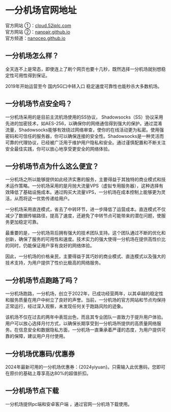 # 一分机场官网地址

官方网站 ①：[cloud.52iplc.com](https://cloud.52iplc.com)  
官方网站 ②：[nanoair.github.io](https://nanoair.github.io)  
官方频道：[nanoceo.github.io](https://nanoceo.github.io)


##  一分机场怎么样？
全天连不上是常态，即使连上了刷个网页也要十几秒，既然选择一分机场就别想稳定性可用性得到保证。

2019年开始运营至今 国内5G口中转入口 稳定速度可靠性也能秒杀大多数机场。

## 一分机场节点安全吗？
一分机场采用的是目前主流机场使用的SS协议，
Shadowsocks（SS）协议采用先进的加密技术，如AES-256，以确保你的网络通信得到强大的保护。通过混淆流量，Shadowsocks能够有效绕过网络审查，使你的在线活动更为私密。使用强密码和可信任的服务器，你可以确保连接的安全性。Shadowsocks是一种灵活而可靠的代理协议，已经被广泛用于维护用户隐私和安全。通过谨慎配置和不断关注安全最佳实践，你可以放心地享受更安全的网络体验。

## 一分机场节点为什么这么便宜？

一分机场之所以能够提供如此经济实惠的服务，主要得益于其独特的商业模式和技术运作策略。一分机场采用的是月抛大流量VPS（虚拟专用服务器），这种选择有效降低了基础设施成本。通过购买大流量VPS，一分机场在成本控制上能够更为灵活，从而将这一优势传递给用户。

一分机场采用直连模式，省去了中转环节，进一步降低了运营成本。直连模式不仅减少了数据传输路径，提高了速度，还避免了中转节点可能带来的潜在问题，使服务更加稳定可靠。

最重要的是，一分机场背后拥有强大的技术团队支持。这个团队通过不断的优化和创新，确保了服务的可用性和速度。技术实力的强大使得一分机场在提供高性价比的同时，仍能保证用户享有良好的网络体验。

因此，一分机场的价格亲民，主要得益于其巧妙的商业模式、直连模式以及强大的技术支持，为用户提供了性价比极高的网络服务。
## 一分机场节点跑路了吗？ 
一分机场跑路，一分机场，创立于2022年，已成功经营两年，以其卓越的稳定性和服务质量在用户中树立了良好的声誉。当前，一分机场的官方网站和节点均保持正常运行，经过深入观察，未发现任何关于跑路风险的迹象。

该机场不仅在过去的两年中表现出色，而且其专业团队一直致力于提升用户体验。用户可以放心选择月付方式，以确保长期享受到一分机场所提供的高质量网络服务。在信息安全和数据隐私方面，一分机场一直秉承着严谨的态度，为用户提供可靠的保障，建议用户月付使用。
## 一分机场优惠码/优惠券
2024年最新可用的一分机场优惠券：{2024yiyuan}。只需输入此优惠码，您即可在原价的基础上尊享高达80%的超值折扣。
## 一分机场节点下载
一分机场提供pc端和安卓客户端 ，通过官网一分机场下载使用。
